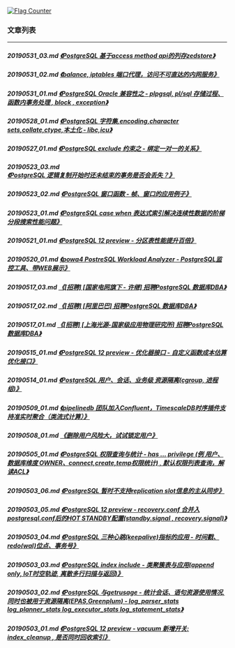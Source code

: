 <a rel="nofollow" href="http://info.flagcounter.com/h9V1"  ><img src="http://s03.flagcounter.com/count/h9V1/bg_FFFFFF/txt_000000/border_CCCCCC/columns_2/maxflags_12/viewers_0/labels_0/pageviews_0/flags_0/"  alt="Flag Counter"  border="0"  ></a>  
  
### 文章列表  
----  
##### 20190531_03.md   [《PostgreSQL 基于access method api的列存zedstore》](20190531_03.md)  
##### 20190531_02.md   [《balance, iptables 端口代理，访问不可直达的内网服务》](20190531_02.md)  
##### 20190531_01.md   [《PostgreSQL Oracle 兼容性之 - plpgsql, pl/sql 存储过程、函数内事务处理 , block , exception》](20190531_01.md)  
##### 20190528_01.md   [《PostgreSQL 字符集,encoding,character sets,collate,ctype,本土化 - libc,icu》](20190528_01.md)  
##### 20190527_01.md   [《PostgreSQL exclude 约束之 - 绑定一对一的关系》](20190527_01.md)  
##### 20190523_03.md   [《PostgreSQL 逻辑复制开始时还未结束的事务是否会丢失？》](20190523_03.md)  
##### 20190523_02.md   [《PostgreSQL 窗口函数 - 帧、窗口的应用例子》](20190523_02.md)  
##### 20190523_01.md   [《PostgreSQL case when 表达式索引解决连续性数据的阶梯分段搜索性能问题》](20190523_01.md)  
##### 20190521_01.md   [《PostgreSQL 12 preview - 分区表性能提升百倍》](20190521_01.md)  
##### 20190520_01.md   [《powa4 PostreSQL Workload Analyzer - PostgreSQL监控工具、带WEB展示》](20190520_01.md)  
##### 20190517_03.md   [《[招聘] [国家电网旗下 - 许继] 招聘PostgreSQL 数据库DBA》](20190517_03.md)  
##### 20190517_02.md   [《[招聘] [阿里巴巴] 招聘PostgreSQL 数据库DBA》](20190517_02.md)  
##### 20190517_01.md   [《[招聘] [上海光源-国家级应用物理研究所] 招聘PostgreSQL 数据库DBA》](20190517_01.md)  
##### 20190515_01.md   [《PostgreSQL 12 preview - 优化器接口 - 自定义函数成本估算优化接口》](20190515_01.md)  
##### 20190514_01.md   [《PostgreSQL 用户、会话、业务级 资源隔离(cgroup, 进程组)》](20190514_01.md)  
##### 20190509_01.md   [《pipelinedb 团队加入Confluent，TimescaleDB时序插件支持准实时聚合（类流式计算）》](20190509_01.md)  
##### 20190508_01.md   [《删除用户风险大，试试锁定用户》](20190508_01.md)  
##### 20190505_01.md   [《PostgreSQL 权限查询与统计 - has ... privilege (例 用户、数据库维度 OWNER、connect,create,temp权限统计) , 默认权限列表查询，解读ACL》](20190505_01.md)  
##### 20190503_06.md   [《PostgreSQL 暂时不支持replication slot信息的主从同步》](20190503_06.md)  
##### 20190503_05.md   [《PostgreSQL 12 preview - recovery.conf 合并入 postgresql.conf后的HOT STANDBY配置(standby.signal , recovery.signal)》](20190503_05.md)  
##### 20190503_04.md   [《PostgreSQL 三种心跳(keepalive)指标的应用 - 时间戳、redo(wal)位点、事务号》](20190503_04.md)  
##### 20190503_03.md   [《PostgreSQL index include - 类聚簇表与应用(append only, IoT时空轨迹, 离散多行扫描与返回)》](20190503_03.md)  
##### 20190503_02.md   [《PostgreSQL 与getrusage - 统计会话、语句资源使用情况, 同时也被用于资源隔离(EPAS,Greenplum) - log_parser_stats log_planner_stats log_executor_stats log_statement_stats》](20190503_02.md)  
##### 20190503_01.md   [《PostgreSQL 12 preview - vacuum 新增开关: index_cleanup , 是否同时回收索引》](20190503_01.md)  
